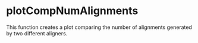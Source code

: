 # plotCompNumAlignments
This function creates a plot comparing the number of alignments generated by two different aligners.
